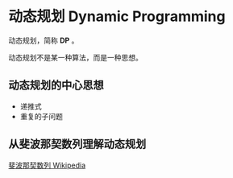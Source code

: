 # 动态规划 Dynamic Programming

动态规划，简称 **DP** 。  

动态规划不是某一种算法，而是一种思想。  

## 动态规划的中心思想

- 递推式
- 重复的子问题

## 从斐波那契数列理解动态规划

[斐波那契数列 Wikipedia](https://zh.wikipedia.org/wiki/%E6%96%90%E6%B3%A2%E9%82%A3%E5%A5%91%E6%95%B0)  

